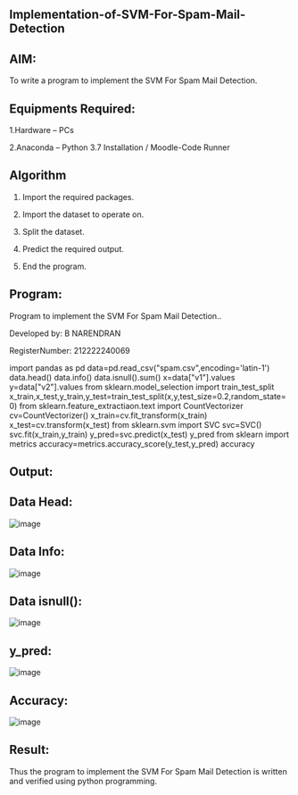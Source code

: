 ## Implementation-of-SVM-For-Spam-Mail-Detection
## AIM:

To write a program to implement the SVM For Spam Mail Detection.

## Equipments Required:

1.Hardware – PCs

2.Anaconda – Python 3.7 Installation / Moodle-Code Runner

## Algorithm
1. Import the required packages.

2. Import the dataset to operate on.

3. Split the dataset.

4. Predict the required output.

5. End the program.

## Program:
Program to implement the SVM For Spam Mail Detection..

Developed by: B NARENDRAN

RegisterNumber: 212222240069

import pandas as pd
data=pd.read_csv("spam.csv",encoding='latin-1')
data.head()
data.info()
data.isnull().sum()
x=data["v1"].values
y=data["v2"].values
from sklearn.model_selection import train_test_split
x_train,x_test,y_train,y_test=train_test_split(x,y,test_size=0.2,random_state=0)
from sklearn.feature_extractiaon.text import CountVectorizer
cv=CountVectorizer()
x_train=cv.fit_transform(x_train)
x_test=cv.transform(x_test)
from sklearn.svm import SVC
svc=SVC()
svc.fit(x_train,y_train)
y_pred=svc.predict(x_test)
y_pred
from sklearn import metrics
accuracy=metrics.accuracy_score(y_test,y_pred)
accuracy

## Output:
## Data Head:
![image](https://github.com/naren2704/Implementation-of-SVM-For-Spam-Mail-Detection/assets/118706984/9bf86a7f-fc89-45fd-a8be-684c05162ed1)

## Data Info:
![image](https://github.com/naren2704/Implementation-of-SVM-For-Spam-Mail-Detection/assets/118706984/bd09aa8c-0929-4170-9680-93c3904f1ae0)

## Data isnull():
![image](https://github.com/naren2704/Implementation-of-SVM-For-Spam-Mail-Detection/assets/118706984/8ee12770-c47e-4727-8f09-ac8a15f36a2b)

## y_pred:
![image](https://github.com/naren2704/Implementation-of-SVM-For-Spam-Mail-Detection/assets/118706984/f03c34e9-64ce-41ca-8c29-05740708c15e)

## Accuracy:
![image](https://github.com/naren2704/Implementation-of-SVM-For-Spam-Mail-Detection/assets/118706984/75720f69-562c-4f43-a673-b4e950a946c0)

## Result:

Thus the program to implement the SVM For Spam Mail Detection is written and verified using python programming.
